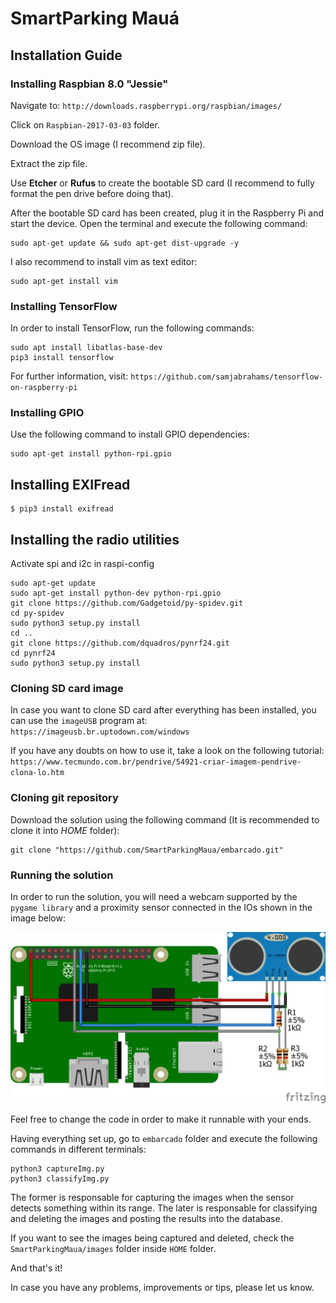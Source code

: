 # SmartParking Mauá


## Installation Guide


### Installing Raspbian 8.0 "Jessie"
Navigate to: ``http://downloads.raspberrypi.org/raspbian/images/``

Click on ``Raspbian-2017-03-03`` folder.

Download the OS image (I recommend zip file).

Extract the zip file.

Use **Etcher** or **Rufus** to create the bootable SD card (I recommend to fully format the pen drive before doing that).

After the bootable SD card has been created, plug it in the Raspberry Pi and start the device. Open the terminal and execute the following command:
```
sudo apt-get update && sudo apt-get dist-upgrade -y
```

I also recommend to install vim as text editor:
```
sudo apt-get install vim
```


### Installing TensorFlow
In order to install TensorFlow, run the following commands:
```
sudo apt install libatlas-base-dev
pip3 install tensorflow
```
For further information, visit: ``https://github.com/samjabrahams/tensorflow-on-raspberry-pi``


### Installing GPIO
Use the following command to install GPIO dependencies:
```
sudo apt-get install python-rpi.gpio
```
## Installing EXIFread
```
$ pip3 install exifread
```

## Installing the radio utilities
Activate spi and i2c in raspi-config
```
sudo apt-get update
sudo apt-get install python-dev python-rpi.gpio
git clone https://github.com/Gadgetoid/py-spidev.git
cd py-spidev
sudo python3 setup.py install
cd ..
git clone https://github.com/dquadros/pynrf24.git
cd pynrf24
sudo python3 setup.py install
```

### Cloning SD card image
In case you want to clone SD card after everything has been installed, you can use the ``imageUSB`` program at: ``https://imageusb.br.uptodown.com/windows``

If you have any doubts on how to use it, take a look on the following tutorial: ``https://www.tecmundo.com.br/pendrive/54921-criar-imagem-pendrive-clona-lo.htm``


### Cloning git repository
Download the solution using the following command (It is recommended to clone it into *HOME* folder):
```
git clone "https://github.com/SmartParkingMaua/embarcado.git"
```

### Running the solution
In order to run the solution, you will need a webcam supported by the ``pygame library`` and a proximity sensor connected in the IOs shown in the image below:

![Sensor setup](sensor_setup.jpg?raw=true "Sensor setup")

Feel free to change the code in order to make it runnable with your ends.

Having everything set up, go to ``embarcado`` folder and execute the following commands in different terminals:

```
python3 captureImg.py
python3 classifyImg.py
```

The former is responsable for capturing the images when the sensor detects something within its range.
The later is responsable for classifying and deleting the images and posting the results into the database.

If you want to see the images being captured and deleted, check the ``SmartParkingMaua/images`` folder inside ``HOME`` folder.

And that's it!

In case you have any problems, improvements or tips, please let us know.
